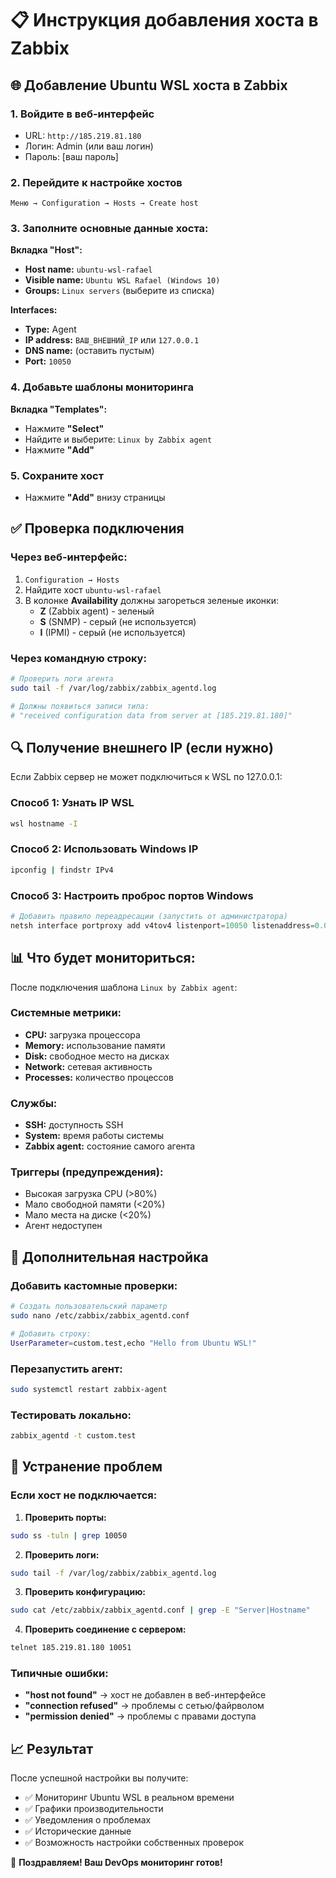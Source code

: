 # 📋 Инструкция добавления хоста в Zabbix

## 🌐 Добавление Ubuntu WSL хоста в Zabbix

### 1. Войдите в веб-интерфейс
- URL: `http://185.219.81.180`
- Логин: Admin (или ваш логин)
- Пароль: [ваш пароль]

### 2. Перейдите к настройке хостов
```
Меню → Configuration → Hosts → Create host
```

### 3. Заполните основные данные хоста:

**Вкладка "Host":**
- **Host name:** `ubuntu-wsl-rafael`
- **Visible name:** `Ubuntu WSL Rafael (Windows 10)`
- **Groups:** `Linux servers` (выберите из списка)

**Interfaces:**
- **Type:** Agent
- **IP address:** `ВАШ_ВНЕШНИЙ_IP` или `127.0.0.1`
- **DNS name:** (оставить пустым)
- **Port:** `10050`

### 4. Добавьте шаблоны мониторинга

**Вкладка "Templates":**
- Нажмите **"Select"**
- Найдите и выберите: `Linux by Zabbix agent`
- Нажмите **"Add"**

### 5. Сохраните хост
- Нажмите **"Add"** внизу страницы

## ✅ Проверка подключения

### Через веб-интерфейс:
1. `Configuration → Hosts`
2. Найдите хост `ubuntu-wsl-rafael`
3. В колонке **Availability** должны загореться зеленые иконки:
   - **Z** (Zabbix agent) - зеленый
   - **S** (SNMP) - серый (не используется)
   - **I** (IPMI) - серый (не используется)

### Через командную строку:
```bash
# Проверить логи агента
sudo tail -f /var/log/zabbix/zabbix_agentd.log

# Должны появиться записи типа:
# "received configuration data from server at [185.219.81.180]"
```

## 🔍 Получение внешнего IP (если нужно)

Если Zabbix сервер не может подключиться к WSL по 127.0.0.1:

### Способ 1: Узнать IP WSL
```bash
wsl hostname -I
```

### Способ 2: Использовать Windows IP
```bash
ipconfig | findstr IPv4
```

### Способ 3: Настроить проброс портов Windows
```powershell
# Добавить правило переадресации (запустить от администратора)
netsh interface portproxy add v4tov4 listenport=10050 listenaddress=0.0.0.0 connectport=10050 connectaddress=172.x.x.x
```

## 📊 Что будет мониториться:

После подключения шаблона `Linux by Zabbix agent`:

### Системные метрики:
- **CPU:** загрузка процессора
- **Memory:** использование памяти
- **Disk:** свободное место на дисках
- **Network:** сетевая активность
- **Processes:** количество процессов

### Службы:
- **SSH:** доступность SSH
- **System:** время работы системы
- **Zabbix agent:** состояние самого агента

### Триггеры (предупреждения):
- Высокая загрузка CPU (>80%)
- Мало свободной памяти (<20%)
- Мало места на диске (<20%)
- Агент недоступен

## 🎯 Дополнительная настройка

### Добавить кастомные проверки:
```bash
# Создать пользовательский параметр
sudo nano /etc/zabbix/zabbix_agentd.conf

# Добавить строку:
UserParameter=custom.test,echo "Hello from Ubuntu WSL!"
```

### Перезапустить агент:
```bash
sudo systemctl restart zabbix-agent
```

### Тестировать локально:
```bash
zabbix_agentd -t custom.test
```

## 🚨 Устранение проблем

### Если хост не подключается:

1. **Проверить порты:**
```bash
sudo ss -tuln | grep 10050
```

2. **Проверить логи:**
```bash
sudo tail -f /var/log/zabbix/zabbix_agentd.log
```

3. **Проверить конфигурацию:**
```bash
sudo cat /etc/zabbix/zabbix_agentd.conf | grep -E "Server|Hostname"
```

4. **Проверить соединение с сервером:**
```bash
telnet 185.219.81.180 10051
```

### Типичные ошибки:
- **"host not found"** → хост не добавлен в веб-интерфейсе
- **"connection refused"** → проблемы с сетью/файрволом
- **"permission denied"** → проблемы с правами доступа

## 📈 Результат

После успешной настройки вы получите:
- ✅ Мониторинг Ubuntu WSL в реальном времени
- ✅ Графики производительности
- ✅ Уведомления о проблемах
- ✅ Исторические данные
- ✅ Возможность настройки собственных проверок

🎉 **Поздравляем! Ваш DevOps мониторинг готов!** 